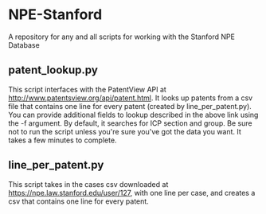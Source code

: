 # NPE-Stanford
A repository for any and all scripts for working with the Stanford NPE Database


## patent_lookup.py

This script interfaces with the PatentView API at http://www.patentsview.org/api/patent.html. It looks up patents from a csv file that contains one line for every patent (created by line_per_patent.py). You can provide additional fields to lookup described in the above link using the -f argument. By default, it searches for ICP section and group. Be sure not to run the script unless you're sure you've got the data you want. It takes a few minutes to complete.


## line_per_patent.py

This script takes in the cases csv downloaded at https://npe.law.stanford.edu/user/127, with one line per case, and creates a csv that contains one line for every patent. 



